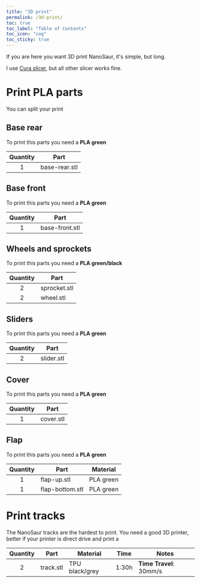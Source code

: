 ```yaml
---
title: "3D print"
permalink: /3d-print/
toc: true
toc_label: "Table of Contents"
toc_icon: "cog"
toc_sticky: true
---
```


If you are here you want 3D print NanoSaur, it's simple, but long.

I use [Cura slicer](https://ultimaker.com/software/ultimaker-cura), but all other slicer works fine. 

# Print PLA parts

You can split your print

## Base rear

To print this parts you need a **PLA green** 

| Quantity | Part            |
|:--------:|-----------------|
| 1        | base-rear.stl   |

## Base front

To print this parts you need a **PLA green** 

| Quantity | Part            |
|:--------:|-----------------|
| 1        | base-front.stl  |

## Wheels and sprockets

To print this parts you need a **PLA green/black** 

| Quantity | Part            |
|:--------:|-----------------|
| 2        | sprocket.stl    |
| 2        | wheel.stl       |

## Sliders

To print this parts you need a **PLA green** 

| Quantity | Part            |
|:--------:|-----------------|
| 2        | slider.stl      |

## Cover

To print this parts you need a **PLA green** 

| Quantity | Part            |
|:--------:|-----------------|
| 1        | cover.stl       |

## Flap

To print this parts you need a **PLA green** 

| Quantity | Part            | Material        |
|:--------:|-----------------|-----------------|
| 1        | flap-up.stl     | PLA green       |
| 1        | flap-bottom.stl | PLA green       |

# Print tracks

The NanoSaur tracks are the hardest to print. You need a good 3D printer, better if your printer is direct drive and print a

| Quantity | Part            | Material        | Time  | Notes |
|:--------:|-----------------|-----------------|:-----:|-------|
| 2        | track.stl       | TPU black/grey  | 1:30h | **Time Travel**: 30mm/s |